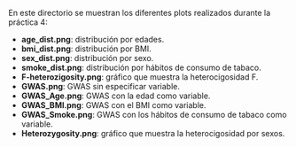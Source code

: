 En este directorio se muestran los diferentes plots realizados durante la práctica 4:

- **age_dist.png**: distribución por edades.
- **bmi_dist.png**: distribución por BMI.
- **sex_dist.png**: distribución por sexo.
- **smoke_dist.png**: distribución por hábitos de consumo de tabaco.
- **F-heterozigosity.png**: gráfico que muestra la heterocigosidad F.
- **GWAS.png**: GWAS sin especificar variable.
- **GWAS_Age.png**: GWAS con la edad como variable.
- **GWAS_BMI.png**: GWAS con el BMI como variable.
- **GWAS_Smoke.png**: GWAS con los hábitos de consumo de tabaco como variable.
- **Heterozygosity.png**: gráfico que muestra la heterocigosidad por sexos.

